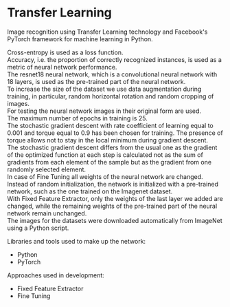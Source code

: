 # Transfer Learning

Image recognition using Transfer Learning technology and Facebook's PyTorch framework for machine learning in Python.

Cross-entropy is used as a loss function.<br>
Accuracy, i.e. the proportion of correctly recognized instances, is used as a metric of neural network performance.<br>
The resnet18 neural network, which is a convolutional neural network with 18 layers, is used as the pre-trained part of the neural network.<br>
To increase the size of the dataset we use data augmentation during training, in particular, random horizontal rotation and random cropping of images.<br>
For testing the neural network images in their original form are used.<br>
The maximum number of epochs in training is 25.<br>
The stochastic gradient descent with rate coefficient of learning equal to 0.001 and torque equal to 0.9 has been chosen for training. The presence of torque allows not to stay in the local minimum during gradient descent.<br>
The stochastic gradient descent differs from the usual one as the gradient of the optimized function at each step is calculated not as the sum of gradients from each element of the sample but as the gradient from one randomly selected element.<br>
In case of Fine Tuning all weights of the neural network are changed. Instead of random initialization, the network is initialized with a pre-trained network, such as the one trained on the Imagenet dataset.<br>
With Fixed Feature Extractor, only the weights of the last layer we added are changed, while the remaining weights of the pre-trained part of the neural network remain unchanged.<br>
The images for the datasets were downloaded automatically from ImageNet using a Python script.

<p>Libraries and tools used to make up the network:</p>

<ul>
	  <li>Python</li>
    <li>PyTorch</li>
</ul>

<p>Approaches used in development:</p>

<ul>
	  <li>Fixed Feature Extractor</li>
    <li>Fine Tuning</li>
</ul>
